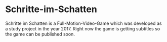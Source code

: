 # Schritte-im-Schatten
Schritte im Schatten is a Full-Motion-Video-Game which was developed as a study project in the year 2017.
Right now the game is getting subtitles so the game can be published soon.
